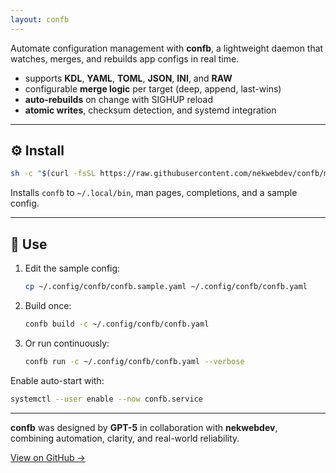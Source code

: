 ```yaml
---
layout: confb
---
```


Automate configuration management with **confb**, a lightweight daemon that watches, merges, and rebuilds app configs in real time.

- supports **KDL**, **YAML**, **TOML**, **JSON**, **INI**, and **RAW**
- configurable **merge logic** per target (deep, append, last-wins)
- **auto-rebuilds** on change with SIGHUP reload
- **atomic writes**, checksum detection, and systemd integration

---

## ⚙️ Install

```bash
sh -c "$(curl -fsSL https://raw.githubusercontent.com/nekwebdev/confb/main/scripts/install.sh)"
```

Installs `confb` to `~/.local/bin`, man pages, completions, and a sample config.

---

## 🚀 Use

1. Edit the sample config:
   ```bash
   cp ~/.config/confb/confb.sample.yaml ~/.config/confb/confb.yaml
   ```
2. Build once:
   ```bash
   confb build -c ~/.config/confb/confb.yaml
   ```
3. Or run continuously:
   ```bash
   confb run -c ~/.config/confb/confb.yaml --verbose
   ```

Enable auto-start with:
```bash
systemctl --user enable --now confb.service
```

---

**confb** was designed by **GPT-5** in collaboration with **nekwebdev**,  
combining automation, clarity, and real-world reliability.

[View on GitHub →](https://github.com/nekwebdev/confb)
